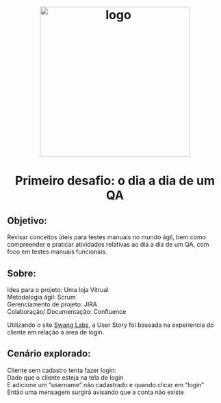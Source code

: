 <h1 align="center">
<h1 align="center">
  <br>
  <img src="https://user-images.githubusercontent.com/93685200/202745493-3abc5c7f-9b1e-4152-9e8c-1d536fa49ca7.png" alt="logo" height="350">
</h1>

<h1 align="center">
  Primeiro desafio: o dia a dia de um QA
</h1>

## Objetivo: 
  
Revisar conceitos úteis para testes manuais no mundo ágil, bem como compreender e praticar atividades relativas ao dia a dia de um QA, com foco em testes manuais funcionais.

## Sobre:

Idea para o projeto: Uma loja Vitrual <br />
Metodologia ágil: Scrum <br />
Gerenciamento de projeto: JIRA <br />
Colaboração/ Documentação: Confluence <br />


Utilizando o site [Swang Labs](https://www.saucedemo.com/), a User Story foi baseada na experiencia do cliente em relação a area de login.

## Cenário explorado:

Cliente sem cadastro tenta fazer login: <br />
  Dado que o cliente esteja na tela de login <br /> 
  E adicione um “username” não cadastrado e quando clicar em “login” <br /> 
  Então uma mensagem surgirá avisando que a conta não existe <br />


 

  
  
